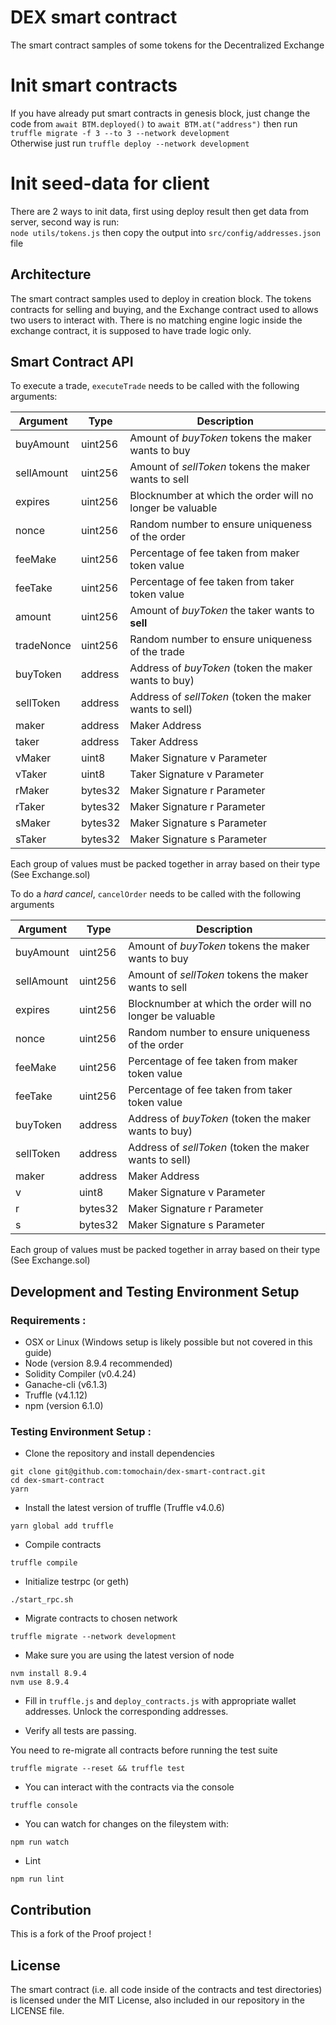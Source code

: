 
# DEX smart contract
The smart contract samples of some tokens for the Decentralized Exchange

# Init smart contracts
If you have already put smart contracts in genesis block, just change the code from `await BTM.deployed()` to `await BTM.at("address")` then run
`truffle migrate -f 3 --to 3 --network development`  
Otherwise just run `truffle deploy --network development`  

# Init seed-data for client  
There are 2 ways to init data, first using deploy result then get data from server, second way is run:  
`node utils/tokens.js`  then copy the output into `src/config/addresses.json` file  

## Architecture

The smart contract samples used to deploy in creation block. The tokens contracts for selling and buying, and the Exchange contract used to allows two users to interact with. There is no matching engine logic inside the exchange contract, it is supposed to have trade logic only.

## Smart Contract API

To execute a trade, `executeTrade` needs to be called with the following arguments:

| Argument   | Type    | Description                                               |
| ---------- | ------- | --------------------------------------------------------- |
| buyAmount  | uint256 | Amount of _buyToken_ tokens the maker wants to buy        |
| sellAmount | uint256 | Amount of _sellToken_ tokens the maker wants to sell      |
| expires    | uint256 | Blocknumber at which the order will no longer be valuable |
| nonce      | uint256 | Random number to ensure uniqueness of the order           |
| feeMake    | uint256 | Percentage of fee taken from maker token value            |
| feeTake    | uint256 | Percentage of fee taken from taker token value            |
| amount     | uint256 | Amount of _buyToken_ the taker wants to **sell**          |
| tradeNonce | uint256 | Random number to ensure uniqueness of the trade           |
| buyToken   | address | Address of _buyToken_ (token the maker wants to buy)      |
| sellToken  | address | Address of _sellToken_ (token the maker wants to sell)    |
| maker      | address | Maker Address                                             |
| taker      | address | Taker Address                                             |
| vMaker     | uint8   | Maker Signature v Parameter                               |
| vTaker     | uint8   | Taker Signature v Parameter                               |
| rMaker     | bytes32 | Maker Signature r Parameter                               |
| rTaker     | bytes32 | Maker Signature r Parameter                               |
| sMaker     | bytes32 | Maker Signature s Parameter                               |
| sTaker     | bytes32 | Maker Signature s Parameter                               |

Each group of values must be packed together in array based on their type (See Exchange.sol)


To do a _hard cancel_, `cancelOrder` needs to be called with the following arguments

| Argument   | Type    | Description                                               |
| ---------- | ------- | --------------------------------------------------------- |
| buyAmount  | uint256 | Amount of _buyToken_ tokens the maker wants to buy        |
| sellAmount | uint256 | Amount of _sellToken_ tokens the maker wants to sell      |
| expires    | uint256 | Blocknumber at which the order will no longer be valuable |
| nonce      | uint256 | Random number to ensure uniqueness of the order           |
| feeMake    | uint256 | Percentage of fee taken from maker token value            |
| feeTake    | uint256 | Percentage of fee taken from taker token value            |
| buyToken   | address | Address of _buyToken_ (token the maker wants to buy)      |
| sellToken  | address | Address of _sellToken_ (token the maker wants to sell)    |
| maker      | address | Maker Address                                             |
| v          | uint8   | Maker Signature v Parameter                               |
| r          | bytes32 | Maker Signature r Parameter                               |
| s          | bytes32 | Maker Signature s Parameter                               |

Each group of values must be packed together in array based on their type (See Exchange.sol)

## Development and Testing Environment Setup

### Requirements :
- OSX or Linux (Windows setup is likely possible but not covered in this guide)
- Node (version 8.9.4 recommended)
- Solidity Compiler (v0.4.24)
- Ganache-cli (v6.1.3)
- Truffle (v4.1.12)
- npm (version 6.1.0)


### Testing Environment Setup :

- Clone the repository and install dependencies

```
git clone git@github.com:tomochain/dex-smart-contract.git
cd dex-smart-contract
yarn
```

- Install the latest version of truffle (Truffle v4.0.6)


```
yarn global add truffle
```

- Compile contracts
```
truffle compile
```

- Initialize testrpc (or geth)

```
./start_rpc.sh
```

- Migrate contracts to chosen network

```
truffle migrate --network development
```

- Make sure you are using the latest version of node

```
nvm install 8.9.4
nvm use 8.9.4
```


- Fill in `truffle.js` and `deploy_contracts.js` with appropriate wallet addresses. Unlock the corresponding addresses.

- Verify all tests are passing.

You need to re-migrate all contracts before running the test suite

```
truffle migrate --reset && truffle test
```

- You can interact with the contracts via the console

```
truffle console
```


- You can watch for changes on the fileystem with:

```
npm run watch
```

- Lint

```
npm run lint
```

## Contribution

This is a fork of the Proof project !

## License

The smart contract (i.e. all code inside of the contracts and test directories) is licensed under the MIT License, also included in our repository in the
LICENSE file.




